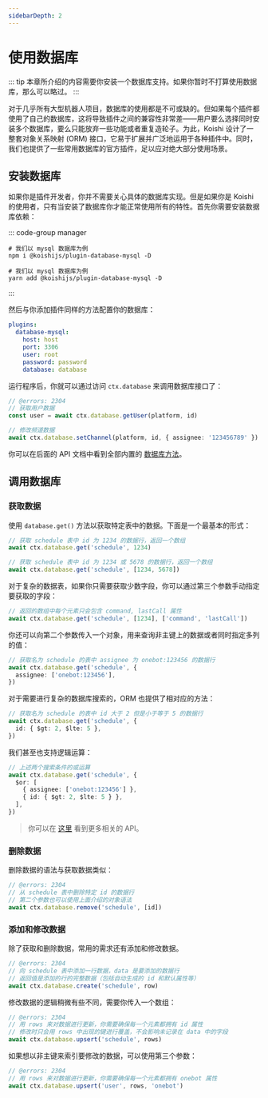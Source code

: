 ```yaml
---
sidebarDepth: 2
---
```


# 使用数据库

::: tip
本章所介绍的内容需要你安装一个数据库支持。如果你暂时不打算使用数据库，那么可以略过。
:::

对于几乎所有大型机器人项目，数据库的使用都是不可或缺的。但如果每个插件都使用了自己的数据库，这将导致插件之间的兼容性非常差——用户要么选择同时安装多个数据库，要么只能放弃一些功能或者重复造轮子。为此，Koishi 设计了一整套对象关系映射 (ORM) 接口，它易于扩展并广泛地运用于各种插件中。同时，我们也提供了一些常用数据库的官方插件，足以应对绝大部分使用场景。

## 安装数据库

如果你是插件开发者，你并不需要关心具体的数据库实现。但是如果你是 Koishi 的使用者，只有当安装了数据库你才能正常使用所有的特性。首先你需要安装数据库依赖：

::: code-group manager
```npm
# 我们以 mysql 数据库为例
npm i @koishijs/plugin-database-mysql -D
```
```yarn
# 我们以 mysql 数据库为例
yarn add @koishijs/plugin-database-mysql -D
```
:::

然后与你添加插件同样的方法配置你的数据库：

```yaml title=koishi.yml
plugins:
  database-mysql:
    host: host
    port: 3306
    user: root
    password: password
    database: database
```

运行程序后，你就可以通过访问 `ctx.database` 来调用数据库接口了：

```ts
// @errors: 2304
// 获取用户数据
const user = await ctx.database.getUser(platform, id)

// 修改频道数据
await ctx.database.setChannel(platform, id, { assignee: '123456789' })
```

你可以在后面的 API 文档中看到全部内置的 [数据库方法](../../api/core/database.md)。

## 调用数据库

### 获取数据

使用 `database.get()` 方法以获取特定表中的数据。下面是一个最基本的形式：

```ts
// 获取 schedule 表中 id 为 1234 的数据行，返回一个数组
await ctx.database.get('schedule', 1234)

// 获取 schedule 表中 id 为 1234 或 5678 的数据行，返回一个数组
await ctx.database.get('schedule', [1234, 5678])
```

对于复杂的数据表，如果你只需要获取少数字段，你可以通过第三个参数手动指定要获取的字段：

```ts
// 返回的数组中每个元素只会包含 command, lastCall 属性
await ctx.database.get('schedule', [1234], ['command', 'lastCall'])
```

你还可以向第二个参数传入一个对象，用来查询非主键上的数据或者同时指定多列的值：

```ts
// 获取名为 schedule 的表中 assignee 为 onebot:123456 的数据行
await ctx.database.get('schedule', {
  assignee: ['onebot:123456'],
})
```

对于需要进行复杂的数据库搜索的，ORM 也提供了相对应的方法：

```ts
// 获取名为 schedule 的表中 id 大于 2 但是小于等于 5 的数据行
await ctx.database.get('schedule', {
  id: { $gt: 2, $lte: 5 },
})
```

我们甚至也支持逻辑运算：

```ts
// 上述两个搜索条件的或运算
await ctx.database.get('schedule', {
  $or: [
    { assignee: ['onebot:123456'] },
    { id: { $gt: 2, $lte: 5 } },
  ],
})
```

> 你可以在 [这里](../../api/core/database.md#db-get-table) 看到更多相关的 API。

### 删除数据

删除数据的语法与获取数据类似：

```ts
// @errors: 2304
// 从 schedule 表中删除特定 id 的数据行
// 第二个参数也可以使用上面介绍的对象语法
await ctx.database.remove('schedule', [id])
```

### 添加和修改数据

除了获取和删除数据，常用的需求还有添加和修改数据。

```ts
// @errors: 2304
// 向 schedule 表中添加一行数据，data 是要添加的数据行
// 返回值是添加的行的完整数据（包括自动生成的 id 和默认属性等）
await ctx.database.create('schedule', row)
```

修改数据的逻辑稍微有些不同，需要你传入一个数组：

```ts
// @errors: 2304
// 用 rows 来对数据进行更新，你需要确保每一个元素都拥有 id 属性
// 修改时只会用 rows 中出现的键进行覆盖，不会影响未记录在 data 中的字段
await ctx.database.upsert('schedule', rows)
```

如果想以非主键来索引要修改的数据，可以使用第三个参数：

```ts
// @errors: 2304
// 用 rows 来对数据进行更新，你需要确保每一个元素都拥有 onebot 属性
await ctx.database.upsert('user', rows, 'onebot')
```
